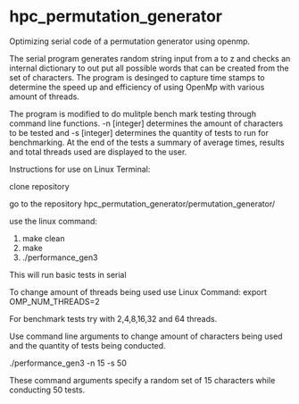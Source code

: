 # hpc_permutation_generator
Optimizing serial code of a permutation generator using openmp.

The serial program generates random string input from a to z and checks an internal dictionary to out put all possible words that can be created from the set of characters. The program is desinged to capture time stamps to determine the speed up and efficiency of using OpenMp with various amount of threads.


The program is modified to do mulitple bench mark testing through command line functions. -n [integer] determines the amount of characters to be tested and -s [integer] determines the quantity of tests
to run for benchmarking. At the end of the tests a summary of average times, results and total threads used are displayed to the user.

Instructions for use on Linux Terminal:

clone repository

go to the repository hpc_permutation_generator/permutation_generator/

use the linux command:
1. make clean
2. make
3. ./performance_gen3

This will run basic tests in serial

To change amount of threads being used use Linux Command:
export OMP_NUM_THREADS=2

For benchmark tests try with 2,4,8,16,32 and 64 threads.

Use command line arguments to change amount of characters being used and the quantity of tests being conducted.

./performance_gen3 -n 15 -s 50

These command arguments specify a random set of 15 characters while conducting 50 tests.

